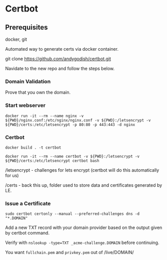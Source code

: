 # Certbot 

## Prerequisites

docker, git

Automated way to generate certs via docker container. 

git clone https://github.com/andygodish/certbot.git

Navidate to the new repo and follow the steps below.

### Domain Validation

Prove that you own the domain.

### Start webserver

```
docker run -it --rm --name nginx -v ${PWD}/nginx.conf:/etc/nginx/nginx.conf -v ${PWD}:/letsencrypt -v ${PWD}/certs:/etc/letsencrypt -p 80:80 -p 443:443 -d nginx
```

### Certbot

```
docker build . -t certbot

docker run -it --rm --name certbot -v ${PWD}:/letsencrypt -v ${PWD}/certs:/etc/letsencrypt certbot bash
```

/letsencrypt - challenges for lets encrypt (certbot will do this automatically for us)

/certs - back this up, folder used to store data and certificates generated by LE. 

### Issue a Certificate

`sudo certbot certonly --manual --preferred-challenges dns -d "*.DOMAIN"`

Add a new TXT record with your domain provider based on the output given by certbot command.

Verify with `nslookup -type=TXT _acme-challenge.DOMAIN` before continuing.

You want `fullchain.pem` and `privkey.pem` out of /live/DOMAIN/


